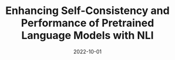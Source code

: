 ---
title: "Enhancing Self-Consistency and Performance of Pretrained Language Models with NLI"

authors:
- Eric Mitchell
- Joseph J Noh
- Siyan Li
- William S Armstrong
- Ananth Agarwal
- Patrick Liu
- Chelsea Finn
- Christopher D Manning

date: "2022-10-01"

publication: "EMNLP Oral (<4% submitted papers)"

links:
    pdf: https://ericmitchell.ai/concord.pdf
    website: https://ericmitchell.ai/emnlp-2022-concord/
---